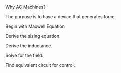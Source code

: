 Why AC Machines?

The purpose is to have a device that generates force.



Begin with Maxwell Equation



Derive the sizing equation.



Derive the inductance.



Solve for the field.



Find equivalent circuit for control.



